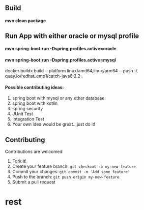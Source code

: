 


## Build
#### mvn clean package

## Run App with either oracle or mysql profile
#### mvn spring-boot:run -Dspring.profiles.active=oracle 
#### mvn spring-boot:run -Dspring.profiles.active=mysql 


docker buildx build  --platform linux/amd64,linux/arm64 --push -t quay.io/redhat_emp1/catch-java8:2.2 .

#### Possible contributing ideas:
1. spring boot with mysql or any other database
2. spring boot with kotlin
3. spring security
4. JUnit Test
5. Integration Test
6. Your own idea would be great...just do it!


## Contributing
 Contributions are welcomed
1. Fork it!
2. Create your feature branch: `git checkout -b my-new-feature`
3. Commit your changes: `git commit -m 'Add some feature'`
4. Push to the branch: `git push origin my-new-feature`
5. Submit a pull request



# rest
